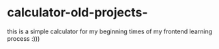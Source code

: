 # calculator-old-projects-
this is a simple calculator for my beginning times of my frontend learning process :)))
